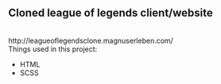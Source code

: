 <h2>Cloned league of legends client/website</h2>
<br>
<a>http://leagueoflegendsclone.magnuserleben.com/</a>
<br>
Things used in this project:
<br>
<ul>
  <li>HTML</li>
  <li>SCSS</li>
</ul>
